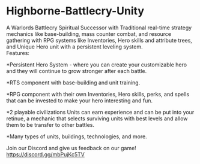 # Highborne-Battlecry-Unity
A Warlords Battlecry Spiritual Successor with Traditional real-time strategy mechanics like base-building, mass counter combat, and resource gathering with RPG systems like Inventories, Hero skills and attribute trees, and Unique Hero unit with a persistent leveling system.  
Features:  

*Persistent Hero System - where you can create your customizable hero and they will continue to grow stronger after each battle. 

*RTS component with base-building and unit training. 

*RPG component with their own Inventories, Hero skills, perks, and spells that can be invested to make your hero interesting and fun. 

*2 playable civilizations Units can earn experience and can be put into your retinue, a mechanic that selects surviving units with best levels and allow them to be transfer to other battles. 

*Many types of units, buildings, technologies, and more. 

Join our Discord and give us feedback on our game! https://discord.gg/mbPujKc5TV
